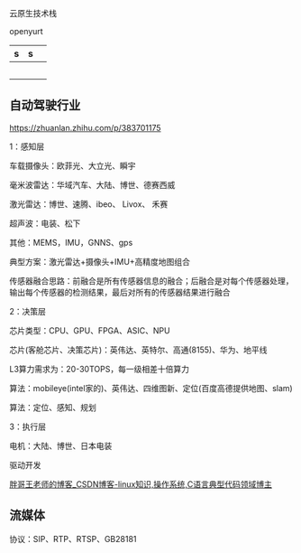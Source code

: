 云原生技术栈

openyurt

| s   | s   |     |
| --- | --- | --- |
|     |     |     |
|     |     |     |
|     |     |     |
|     |     |     |
|     |     |     |

## 自动驾驶行业

https://zhuanlan.zhihu.com/p/383701175

1：感知层

车载摄像头：欧菲光、大立光、瞬宇

毫米波雷达：华域汽车、大陆、博世、德赛西威

激光雷达：博世、速腾、ibeo、 Livox、 禾赛 

超声波：电装、松下

其他：MEMS，IMU，GNNS、gps

典型方案：激光雷达+摄像头+IMU+高精度地图组合

传感器融合思路：前融合是所有传感器信息的融合；后融合是对每个传感器处理，输出每个传感器的检测结果，最后对所有的传感器结果进行融合

2：决策层

芯片类型：CPU、GPU、FPGA、ASIC、NPU

芯片(客舱芯片、决策芯片)：英伟达、英特尔、高通(8155)、华为、地平线

L3算力需求为：20-30TOPS，每一级相差十倍算力

算法：mobileye(intel家的)、英伟达、四维图新、定位(百度高德提供地图、slam)

算法：定位、感知、规划

3：执行层

电机：大陆、博世、日本电装

驱动开发

[胖哥王老师的博客_CSDN博客-linux知识,操作系统,C语言典型代码领域博主](https://blog.csdn.net/baidu_19348579?type=blog)

## 流媒体

协议：SIP、RTP、RTSP、GB28181